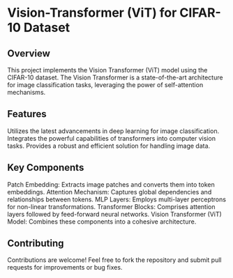 # Vision-Transformer (ViT) for CIFAR-10 Dataset

## Overview
This project implements the Vision Transformer (ViT) model using the CIFAR-10 dataset. The Vision Transformer is a state-of-the-art architecture for image classification tasks, leveraging the power of self-attention mechanisms.

## Features
Utilizes the latest advancements in deep learning for image classification.
Integrates the powerful capabilities of transformers into computer vision tasks.
Provides a robust and efficient solution for handling image data.

## Key Components
Patch Embedding: Extracts image patches and converts them into token embeddings.
Attention Mechanism: Captures global dependencies and relationships between tokens.
MLP Layers: Employs multi-layer perceptrons for non-linear transformations.
Transformer Blocks: Comprises attention layers followed by feed-forward neural networks.
Vision Transformer (ViT) Model: Combines these components into a cohesive architecture.

## Contributing
Contributions are welcome! Feel free to fork the repository and submit pull requests for improvements or bug fixes.


